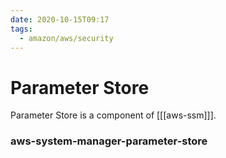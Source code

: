 ```yaml
---
date: 2020-10-15T09:17
tags:
  - amazon/aws/security
---
```

# Parameter Store

Parameter Store is a component of [[[aws-ssm]]].


### aws-system-manager-parameter-store
